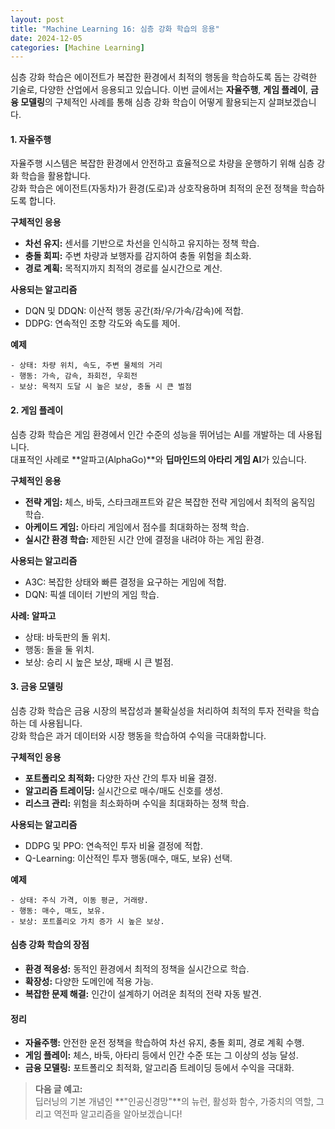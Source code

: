 ```yaml
---
layout: post
title: "Machine Learning 16: 심층 강화 학습의 응용"
date: 2024-12-05
categories: [Machine Learning] 
---
```



심층 강화 학습은 에이전트가 복잡한 환경에서 최적의 행동을 학습하도록 돕는 강력한 기술로, 다양한 산업에서 응용되고 있습니다. 이번 글에서는 **자율주행**, **게임 플레이**, **금융 모델링**의 구체적인 사례를 통해 심층 강화 학습이 어떻게 활용되는지 살펴보겠습니다.


#### 1. 자율주행

자율주행 시스템은 복잡한 환경에서 안전하고 효율적으로 차량을 운행하기 위해 심층 강화 학습을 활용합니다.  
강화 학습은 에이전트(자동차)가 환경(도로)과 상호작용하며 최적의 운전 정책을 학습하도록 합니다.

**구체적인 응용**
- **차선 유지:** 센서를 기반으로 차선을 인식하고 유지하는 정책 학습.
- **충돌 회피:** 주변 차량과 보행자를 감지하여 충돌 위험을 최소화.
- **경로 계획:** 목적지까지 최적의 경로를 실시간으로 계산.

**사용되는 알고리즘**
- DQN 및 DDQN: 이산적 행동 공간(좌/우/가속/감속)에 적합.
- DDPG: 연속적인 조향 각도와 속도를 제어.

**예제**
```plaintext
- 상태: 차량 위치, 속도, 주변 물체의 거리
- 행동: 가속, 감속, 좌회전, 우회전
- 보상: 목적지 도달 시 높은 보상, 충돌 시 큰 벌점
```


#### 2. 게임 플레이

심층 강화 학습은 게임 환경에서 인간 수준의 성능을 뛰어넘는 AI를 개발하는 데 사용됩니다.  
대표적인 사례로 **알파고(AlphaGo)**와 **딥마인드의 아타리 게임 AI**가 있습니다.

**구체적인 응용**
- **전략 게임:** 체스, 바둑, 스타크래프트와 같은 복잡한 전략 게임에서 최적의 움직임 학습.
- **아케이드 게임:** 아타리 게임에서 점수를 최대화하는 정책 학습.
- **실시간 환경 학습:** 제한된 시간 안에 결정을 내려야 하는 게임 환경.

**사용되는 알고리즘**
- A3C: 복잡한 상태와 빠른 결정을 요구하는 게임에 적합.
- DQN: 픽셀 데이터 기반의 게임 학습.

**사례: 알파고**
- 상태: 바둑판의 돌 위치.
- 행동: 돌을 둘 위치.
- 보상: 승리 시 높은 보상, 패배 시 큰 벌점.


#### 3. 금융 모델링

심층 강화 학습은 금융 시장의 복잡성과 불확실성을 처리하여 최적의 투자 전략을 학습하는 데 사용됩니다.  
강화 학습은 과거 데이터와 시장 행동을 학습하여 수익을 극대화합니다.

**구체적인 응용**
- **포트폴리오 최적화:** 다양한 자산 간의 투자 비율 결정.
- **알고리즘 트레이딩:** 실시간으로 매수/매도 신호를 생성.
- **리스크 관리:** 위험을 최소화하며 수익을 최대화하는 정책 학습.

**사용되는 알고리즘**
- DDPG 및 PPO: 연속적인 투자 비율 결정에 적합.
- Q-Learning: 이산적인 투자 행동(매수, 매도, 보유) 선택.

**예제**
```plaintext
- 상태: 주식 가격, 이동 평균, 거래량.
- 행동: 매수, 매도, 보유.
- 보상: 포트폴리오 가치 증가 시 높은 보상.
```


#### 심층 강화 학습의 장점

- **환경 적응성:** 동적인 환경에서 최적의 정책을 실시간으로 학습.
- **확장성:** 다양한 도메인에 적용 가능.
- **복잡한 문제 해결:** 인간이 설계하기 어려운 최적의 전략 자동 발견.


#### 정리

- **자율주행:** 안전한 운전 정책을 학습하여 차선 유지, 충돌 회피, 경로 계획 수행.
- **게임 플레이:** 체스, 바둑, 아타리 등에서 인간 수준 또는 그 이상의 성능 달성.
- **금융 모델링:** 포트폴리오 최적화, 알고리즘 트레이딩 등에서 수익을 극대화.

> **다음 글 예고:**  
> 딥러닝의 기본 개념인 **"인공신경망"**의 뉴런, 활성화 함수, 가중치의 역할, 그리고 역전파 알고리즘을 알아보겠습니다!
